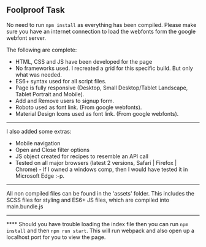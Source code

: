 ## Foolproof Task
No need to run ```npm install``` as everything has been compiled. Please make sure you have an internet connection to load the webfonts form the google webfont server.

The following are complete:

* HTML, CSS and JS have been developed for the page
* No frameworks used. I recreated a grid for this specific build. But only what was needed.
* ES6+ syntax used for all script files.
* Page is fully responsive (Desktop, Small Desktop/Tablet Landscape, Tablet Portrait and Mobile).
* Add and Remove users to signup form.
* Roboto used as font link. (From google webfonts).
* Material Design Icons used as font link. (From google webfonts).

________


I also added some extras:
* Mobile navigation
* Open and Close filter options
* JS object created for recipes to resemble an API call
* Tested on all major browsers (latest 2 versions, Safari | Firefox | Chrome) - If I owned a windows comp, then I would have tested it in Microsoft Edge :-p.

________

All non compiled files can be found in the 'assets' folder. This includes the SCSS files for styling and ES6+ JS files, which are compiled into main.bundle.js
________

**** Should you have trouble loading the index file then you can run ```npm install``` and then ```npm run start```. This will run webpack and also open up a localhost port for you to view the page.